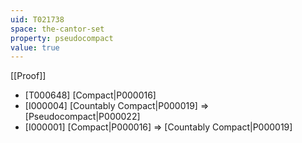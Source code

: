 ```yaml
---
uid: T021738
space: the-cantor-set
property: pseudocompact
value: true
---
```

[[Proof]]

* [T000648] [Compact|P000016]
* [I000004] [Countably Compact|P000019] => [Pseudocompact|P000022]
* [I000001] [Compact|P000016] => [Countably Compact|P000019]

